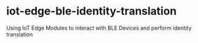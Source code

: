 # iot-edge-ble-identity-translation
Using IoT Edge Modules to interact with BLE Devices and perform identity translation
